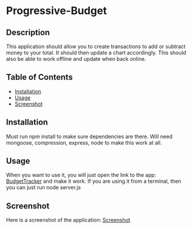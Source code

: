 # Progressive-Budget

## Description

This application should allow you to create transactions to add or subtract money to your total. It should then update a chart accordingly. This should also be able to work offline and update when back online.

## Table of Contents

* [Installation](#installation)
* [Usage](#usage)
* [Screenshot](#screenshot)

## Installation

Must run npm install to make sure dependencies are there. Will need mongoose, compression, express, node to make this work at all.

## Usage

When you want to use it, you will just open the link to the app: [BudgetTracker](https://shrouded-island-84766.herokuapp.com/) and make it work. If you are using it from a terminal, then you can just run node server.js

## Screenshot

Here is a screenshot of the application: [Screenshot](public/budget.png)